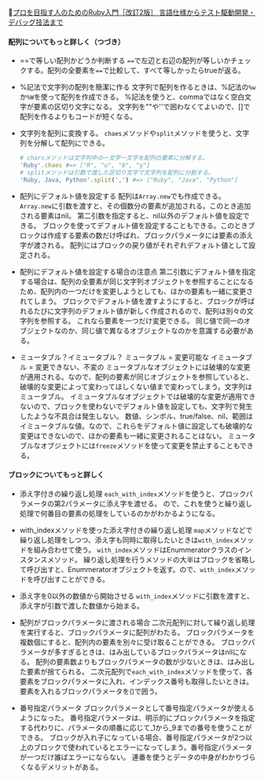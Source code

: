 
📖[プロを目指す人のためのRuby入門［改訂2版］ 言語仕様からテスト駆動開発・デバッグ技法まで](https://gihyo.jp/book/2021/978-4-297-12437-3)

#### 配列についてもっと詳しく（つづき）

- ==で等しい配列かどうか判断する
  `==`で左辺と右辺の配列が等しいかチェックする。配列の全要素を`==`で比較して、すべて等しかったらtrueが返る。

- %記法で文字列の配列を簡潔に作る
  文字列で配列を作るときは、%記法の`%w`か`%W`を使って配列を作成できる。
  %記法を使うと、commaではなく空白文字が要素の区切り文字になる。
  文字列を""や''で囲わなくてよいので、[]で配列を作るよりもコードが短くなる。
- 文字列を配列に変換する。
  `chaes`メソッドや`split`メソッドを使うと、文字列を分解して配列にできる。
  ```ruby
  # charsメソッドは文字列中の一文字一文字を配列の要素に分解する。
  'Ruby'.chaes #=> ["R", "u", "b", "y"]
  # splitメソッドは引数で渡した区切り文字で文字列を配列に分割する。
  'Ruby, Java, Python'.split(',') #=> ["Ruby", "Java", "Python"]
  ```

- 配列にデフォルト値を設定する
  配列は`Array.new`でも作成できる。
  `Array.new`に引数を渡すと、その個数分の要素が追加される。このとき追加される要素はnil。
  第二引数を指定すると、nil以外のデフォルト値を設定できる。
  ブロックを使ってデフォルト値を設定することもできる。このときブロックは作成する要素の数だけ呼ばれ、ブロックパラメータには要素の添え字が渡される。
  配列にはブロックの戻り値がそれぞれデフォルト値として設定される。

- 配列にデフォルト値を設定する場合の注意点
  第二引数にデフォルト値を指定する場合は、配列の全要素が同じ文字列オブジェクトを参照することになるため、配列内の一つだけを変更しようとしても、ほかの要素も一緒に変更されてしまう。
  ブロックでデフォルト値を渡すようにすると、ブロックが呼ばれるたびに文字列のデフォルト値が新しく作成されるので、配列は別々の文字列を参照する。
  これなら要素を一つだけ変更できる。
  同じ値で同一のオブジェクトなのか、同じ値で異なるオブジェクトなのかを意識する必要がある。

- ミュータブル？イミュータブル？
  ミュータブル = 変更可能な
  イミュータブル = 変更できない、不変の
  ミュータブルなオブジェクトには破壊的な変更が適用される。なので、配列の要素が同じオブジェクトを参照していると、破壊的な変更によって変わってほしくない値まで変わってしまう。文字列はミュータブル。
  イミュータブルなオブジェクトでは破壊的な変更が適用できないので、ブロックを使わないでデフォルト値を設定しても、文字列で発生したような不具合は発生しない。
  数値、シンボル、true/false、nil、範囲はイミュータブルな値。なので、これらをデフォルト値に設定しても破壊的な変更はできないので、ほかの要素も一緒に変更されることはない。
  ミュータブルなオブジェクトには`freeze`メソッドを使って変更を禁止することもできる。

#### ブロックについてもっと詳しく

- 添え字付きの繰り返し処理
  `each_with_index`メソッドを使うと、ブロックパラメータの第2パラメータに添え字を渡せる。
  ので、これを使うと繰り返し処理で何番目の要素の処理をしているのかがわかるようになる。

- with_indexメソッドを使った添え字付きの繰り返し処理
  `map`メソッドなどで繰り返し処理をしつつ、添え字も同時に取得したいときは`with_index`メソッドを組み合わせて使う。
  `with_index`メソッドはEnummeratorクラスのインスタンスメソッド。
  繰り返し処理を行うメソッドの大半はブロックを省略して呼び出すと、Enummeratorオブジェクトを返す。ので、`with_index`メソッドを呼び出すことができる。

- 添え字を0以外の数値から開始させる
  `with_index`メソッドに引数を渡すと、添え字が引数で渡した数値から始まる。

- 配列がブロックパラメータに渡される場合
  二次元配列に対して繰り返し処理を実行すると、ブロックパラメータに配列がわたる。
  ブロックパラメータを複数個にすると、配列内の要素を別々に受け取ることができる。
  ブロックパラメータが多すぎるときは、はみ出しているブロックパラメータはnilになる。
  配列の要素数よりもブロックパラメータの数が少ないときは、はみ出した要素が捨てられる。
  二次元配列で`each_with_index`メソッドを使って、各要素をブロックパラメータに入れ、インデックス番号も取得したいときは。要素を入れるブロックパラメータを()で囲う。

- 番号指定パラメータ
  ブロックパラメータとして番号指定パラメータが使えるようになった。
  番号指定パラメータは、明示的にブロックパラメータを指定する代わりに、パラメータの順番に応じて_1から_9までの番号を使うことができる。
  ブロックが入れ子になっている場合、番号指定パラメータが2つ以上のブロックで使われているとエラーになってしまう。番号指定パラメータが一つだけ誰ばエラーにならない。
  連番を使うとデータの中身がわかりづらくなるデメリットがある。
